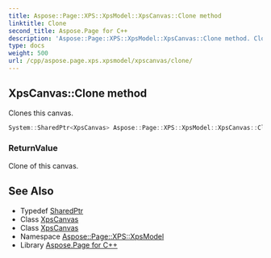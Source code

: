 ```yaml
---
title: Aspose::Page::XPS::XpsModel::XpsCanvas::Clone method
linktitle: Clone
second_title: Aspose.Page for C++
description: 'Aspose::Page::XPS::XpsModel::XpsCanvas::Clone method. Clones this canvas in C++.'
type: docs
weight: 500
url: /cpp/aspose.page.xps.xpsmodel/xpscanvas/clone/
---
```

## XpsCanvas::Clone method


Clones this canvas.

```cpp
System::SharedPtr<XpsCanvas> Aspose::Page::XPS::XpsModel::XpsCanvas::Clone()
```


### ReturnValue

Clone of this canvas.

## See Also

* Typedef [SharedPtr](../../../system/sharedptr/)
* Class [XpsCanvas](../)
* Class [XpsCanvas](../)
* Namespace [Aspose::Page::XPS::XpsModel](../../)
* Library [Aspose.Page for C++](../../../)
